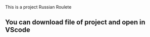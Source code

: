 This is a project Russian Roulete

You can download file of project and open in VScode
--------------------------------------------------------------------------------------------------------------------------------------------------------------------

